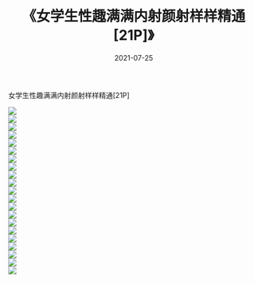 ﻿---
layout: post
title:  《女学生性趣满满内射颜射样样精通[21P]》
date:   2021-07-25
img: http://imgx.orgx.ga/漏D/2021/女学生性趣满满内射颜射样样精通[21P]/000.jpg
categories: [美女, 清纯, 唯美]
---

女学生性趣满满内射颜射样样精通[21P]

  ![](http://imgx.orgx.ga/漏D/2021/女学生性趣满满内射颜射样样精通[21P]/001.jpg) <br> ![](http://imgx.orgx.ga/漏D/2021/女学生性趣满满内射颜射样样精通[21P]/002.jpg) <br> ![](http://imgx.orgx.ga/漏D/2021/女学生性趣满满内射颜射样样精通[21P]/003.jpg) <br> ![](http://imgx.orgx.ga/漏D/2021/女学生性趣满满内射颜射样样精通[21P]/004.jpg) <br> ![](http://imgx.orgx.ga/漏D/2021/女学生性趣满满内射颜射样样精通[21P]/005.jpg) <br> ![](http://imgx.orgx.ga/漏D/2021/女学生性趣满满内射颜射样样精通[21P]/006.jpg) <br> ![](http://imgx.orgx.ga/漏D/2021/女学生性趣满满内射颜射样样精通[21P]/007.jpg) <br> ![](http://imgx.orgx.ga/漏D/2021/女学生性趣满满内射颜射样样精通[21P]/008.jpg) <br> ![](http://imgx.orgx.ga/漏D/2021/女学生性趣满满内射颜射样样精通[21P]/009.jpg) <br> ![](http://imgx.orgx.ga/漏D/2021/女学生性趣满满内射颜射样样精通[21P]/010.jpg) <br> ![](http://imgx.orgx.ga/漏D/2021/女学生性趣满满内射颜射样样精通[21P]/011.jpg) <br> ![](http://imgx.orgx.ga/漏D/2021/女学生性趣满满内射颜射样样精通[21P]/012.jpg) <br> ![](http://imgx.orgx.ga/漏D/2021/女学生性趣满满内射颜射样样精通[21P]/013.jpg) <br> ![](http://imgx.orgx.ga/漏D/2021/女学生性趣满满内射颜射样样精通[21P]/014.jpg) <br> ![](http://imgx.orgx.ga/漏D/2021/女学生性趣满满内射颜射样样精通[21P]/015.jpg) <br> ![](http://imgx.orgx.ga/漏D/2021/女学生性趣满满内射颜射样样精通[21P]/016.jpg) <br> ![](http://imgx.orgx.ga/漏D/2021/女学生性趣满满内射颜射样样精通[21P]/017.jpg) <br> ![](http://imgx.orgx.ga/漏D/2021/女学生性趣满满内射颜射样样精通[21P]/018.jpg) <br> ![](http://imgx.orgx.ga/漏D/2021/女学生性趣满满内射颜射样样精通[21P]/019.jpg) <br> ![](http://imgx.orgx.ga/漏D/2021/女学生性趣满满内射颜射样样精通[21P]/020.jpg) <br> ![](http://imgx.orgx.ga/漏D/2021/女学生性趣满满内射颜射样样精通[21P]/021.jpg) <br>